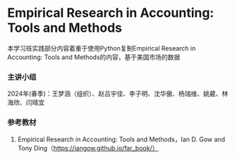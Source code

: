 # Empirical Research in Accounting: Tools and Methods

本学习班实践部分内容着重于使用Python复制Empirical Research in Accounting: Tools and Methods的内容，基于美国市场的数据

### 主讲小组

2024年(春季)：王梦涵（组织）、赵吕宇佳、李子明、沈华傲、杨瑞维、姚葳、林海欣、闫晴宜

### 参考教材

1. Empirical Research in Accounting: Tools and Methods，Ian D. Gow and Tony Ding（https://iangow.github.io/far_book/）
